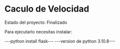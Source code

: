 <h1>Caculo de Velocidad</h1>
<p>Estado del proyecto: Finalizado</p>
<p>Para ejecutarlo necesitas instalar:</p>
---python install flask---
---version de python 3.10.8---
